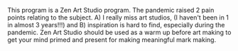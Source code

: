 This program is a Zen Art Studio program. The pandemic raised 2 pain points relating to the subject. A) I really miss art studios, (I haven't been in 1 in almost 3 years!!!) and B) inspiration is hard to find, especially during the pandemic. Zen Art Studio should be used as a warm up before art making to get your mind primed and present for making meaningful mark making. 
